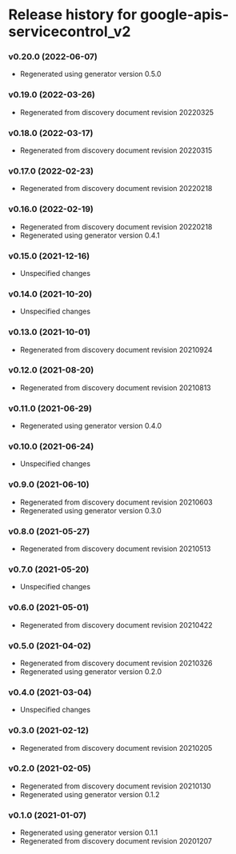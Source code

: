 # Release history for google-apis-servicecontrol_v2

### v0.20.0 (2022-06-07)

* Regenerated using generator version 0.5.0

### v0.19.0 (2022-03-26)

* Regenerated from discovery document revision 20220325

### v0.18.0 (2022-03-17)

* Regenerated from discovery document revision 20220315

### v0.17.0 (2022-02-23)

* Regenerated from discovery document revision 20220218

### v0.16.0 (2022-02-19)

* Regenerated from discovery document revision 20220218
* Regenerated using generator version 0.4.1

### v0.15.0 (2021-12-16)

* Unspecified changes

### v0.14.0 (2021-10-20)

* Unspecified changes

### v0.13.0 (2021-10-01)

* Regenerated from discovery document revision 20210924

### v0.12.0 (2021-08-20)

* Regenerated from discovery document revision 20210813

### v0.11.0 (2021-06-29)

* Regenerated using generator version 0.4.0

### v0.10.0 (2021-06-24)

* Unspecified changes

### v0.9.0 (2021-06-10)

* Regenerated from discovery document revision 20210603
* Regenerated using generator version 0.3.0

### v0.8.0 (2021-05-27)

* Regenerated from discovery document revision 20210513

### v0.7.0 (2021-05-20)

* Unspecified changes

### v0.6.0 (2021-05-01)

* Regenerated from discovery document revision 20210422

### v0.5.0 (2021-04-02)

* Regenerated from discovery document revision 20210326
* Regenerated using generator version 0.2.0

### v0.4.0 (2021-03-04)

* Unspecified changes

### v0.3.0 (2021-02-12)

* Regenerated from discovery document revision 20210205

### v0.2.0 (2021-02-05)

* Regenerated from discovery document revision 20210130
* Regenerated using generator version 0.1.2

### v0.1.0 (2021-01-07)

* Regenerated using generator version 0.1.1
* Regenerated from discovery document revision 20201207

